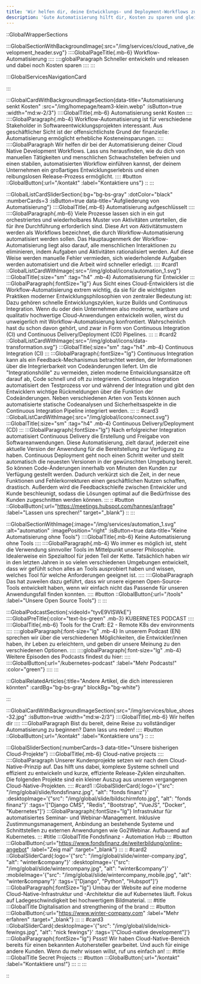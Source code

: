 ```yaml
---
title: 'Wir helfen dir, deine Entwicklungs- und Deployment-Workflows zu automatisieren'
description: 'Gute Automatisierung hilft dir, Kosten zu sparen und gleichzeitig die Entwicklungs- und Release-Geschwindigkeit zu erhöhen. Wir bringen dich auf den Weg in deine automatisierte Zukunft.'
---
```


::GlobalWrapperSections

:::GlobalSectionWithBackgroundImage{:src="/img/services/cloud_native_development_header.svg"}
::::GlobalPageTitle{.mb-6}
Workflow-Automatisierung
::::
::::globalParagraph
Schneller entwickeln und releasen und dabei noch Kosten sparen
::::
:::

:::GlobalServicesNavigationCard

:::

:::GlobalCardWithBackgroundImageSection{data-title="Automatisierung senkt Kosten" :src="/img/homepage/team3-klein.webp" :isButton=true  :width="md:w-2/3"}
::::GlobalTitle{.mb-6}
Automatisierung senkt Kosten
::::
::::GlobalParagraph{.mb-4}
Workflow-Automatisierung ist für verschiedene Stakeholder in Softwareentwicklungsprojekten interessant. Aus geschäftlicher Sicht ist der offensichtlichste Grund der finanzielle: Automatisierung ermöglicht erhebliche Kosteneinsparungen.
::::
::::GlobalParagraph
Wir helfen dir bei der Automatisierung deiner Cloud Native Development Workflows. Lass uns herausfinden, wie du dich von manuellen Tätigkeiten und menschlichen Schwachstellen befreien und einen stabilen, automatisierten Workflow einführen kannst, der deinem Unternehmen ein großartiges Entwicklungserlebnis und einen reibungslosen Release-Prozess ermöglicht.
::::
#button
::GlobalButton{:url="/kontakt" :label="Kontaktiere uns"}
::
:::

:::GlobalListCardSliderSection{:bg="bg-bs-gray" :dotColor="black" :numberCards=3 :isButton=true data-title="Aufgliederung von Automatisierung"}
::::GlobalTitle{.mb-6}
Automatisierung aufgeschlüsselt
::::
::::GlobalParagraph{.mb-6}
Viele Prozesse lassen sich in ein gut orchestriertes und wiederholbares Muster von Aktivitäten unterteilen, die für ihre Durchführung erforderlich sind. Diese Art von Aktivitätsmustern werden als Workflows bezeichnet, die durch Workflow-Automatisierung automatisiert werden sollen. Das Hauptaugenmerk der Workflow-Automatisierung liegt also darauf, alle menschlichen Interaktionen zu eliminieren, indem Aufgaben und Aktivitäten rationalisiert werden. Auf diese Weise werden manuelle Fehler vermieden, sich wiederholende Aufgaben werden automatisiert und die Arbeit wird schneller erledigt.
::::
#card1
::GlobalListCardWithImage{:src="/img/global/icons/automation_1.svg"}
:::GlobalTitle{:size="sm" :tag="h4" .mb-4}
Automatisierung für Entwickler
:::
:::GlobalParagraph{:fontSize="lg"}
Aus Sicht eines Cloud-Entwicklers ist die Workflow-Automatisierung extrem wichtig, da sie für die wichtigsten Praktiken moderner Entwicklungsphilosophien von zentraler Bedeutung ist: Dazu gehören schnelle Entwicklungszyklen, kurze Builds und Continuous Integration. Wenn du oder dein Unternehmen also moderne, wartbare und qualitativ hochwertige Cloud-Anwendungen entwickeln wollen, wirst du unweigerlich mit Workflow-Automatisierung konfrontiert. Wahrscheinlich hast du schon davon gehört, und zwar in Form von Continuous Integration (CI) und Continuous Delivery/Deployment (CD) Pipelines.
:::
::
#card2
::GlobalListCardWithImage{:src="/img/global/icons/data-transformation.svg"}
:::GlobalTitle{:size="sm" :tag="h4" .mb-4}
Continuous Integration (CI)
:::
:::GlobalParagraph{:fontSize="lg"}
Continuous Integration kann als ein Feedback-Mechanismus betrachtet werden, der Informationen über die Integrierbarkeit von Codeänderungen liefert. Um die "Integrationshölle" zu vermeiden, zielen moderne Entwicklungsansätze oft darauf ab, Code schnell und oft zu integrieren. Continuous Integration automatisiert den Testprozess vor und während der Integration und gibt den Entwicklern wichtige Rückmeldungen über die Funktion der Codeänderungen. Neben verschiedenen Arten von Tests können auch automatisierte statische Codeanalysen und Sicherheitsaspekte in die Continuous Integration Pipeline integriert werden.
:::
::
#card3
::GlobalListCardWithImage{:src="/img/global/icons/connect.svg"}
:::GlobalTitle{:size="sm" :tag="h4" .mb-4}
Continuous Delivery/Deployment (CD)
:::
:::GlobalParagraph{:fontSize="lg"}
Nach erfolgreicher Integration automatisiert Continuous Delivery die Erstellung und Freigabe von Softwareanwendungen. Diese Automatisierung, zielt darauf, jederzeit eine aktuelle Version der Anwendung für die Bereitstellung zur Verfügung zu haben. Continuous Deployment geht noch einen Schritt weiter und stellt automatisch die neuesten Versionen in der gewünschten Umgebung bereit. So können Code-Änderungen innerhalb von Minuten den Kunden zur Verfügung gestellt werden. Dadurch verkürzt sich die Zeit, in der neue Funktionen und Fehlerkorrekturen einen geschäftlichen Nutzen schaffen, drastisch. Außerdem wird die Feedbackschleife zwischen Entwickler und Kunde beschleunigt, sodass die Lösungen optimal auf die Bedürfnisse des Kunden zugeschnitten werden können.
:::
::
#button
::GlobalButton{:url="https://meetings.hubspot.com/hannes/anfrage" :label="Lassen uns sprechen!" target="_blank"}
::
:::

:::GlobalSectionWithImage{:image="/img/services/automation_1.svg" :alt="automation" :imagePosition="right" :isButton=true data-title="Keine Automatisierung ohne Tools"}
::::GlobalTitle{.mb-6}
Keine Automatisierung ohne Tools
::::
::::GlobalParagraph{.mb-4}
Wo immer es möglich ist, steht die Verwendung sinnvoller Tools im Mittelpunkt unserer Philosophie. Idealerweise ein Spezialtool für jeden Teil der Kette. Tatsächlich haben wir in den letzten Jahren in so vielen verschiedenen Umgebungen entwickelt, dass wir gefühlt schon alles an Tools ausprobiert haben und wissen, welches Tool für welche Anforderungen geeignet ist.
::::
::::GlobalParagraph
Das hat zuweilen dazu geführt, dass wir unsere eigenen Open-Source-Tools entwickelt haben, wenn wir einfach nicht das Passende für unseren Anwendungsfall finden konnten.
::::
#button
::GlobalButton{:url="/tools" :label="Unsere Open Source Tools"}
::
:::

:::GlobalPodcastSection{:videoId="tyvE9VlSWkE"}
::::GlobalPreTitle{:color="text-bs-green" .mb-3}
KUBERNETES PODCAST
::::
::::GlobalTitle{.mb-6}
Tools for the Craft: E2 - Remote K8s dev environments
::::
::::globalParagraph{:font-size="lg" .mb-4}
In unserem Podcast (EN) sprechen wir über die verschiedenen Möglichkeiten, die Entwickler/innen haben, ihr Leben zu erleichtern, und geben dir unsere Meinung zu den verschiedenen Optionen.
::::
::::globalParagraph{:font-size="lg" .mb-4}
Weitere Episoden des Podcasts findest du hier:
::::
::::GlobalButton{:url="/kubernetes-podcast" :label="Mehr Podcasts!" :color="green"}
::::
:::

:::GlobalRelatedArticles{:title="Andere Artikel, die dich interessieren könnten" :cardBg="bg-bs-gray" blockBg="bg-white"}

:::

:::GlobalCardWithBackgroundImageSection{:src="/img/services/blue_shoes-32.jpg" :isButton=true  :width="md:w-2/3"}
::::GlobalTitle{.mb-6}
Wir helfen dir
::::
::::GlobalParagraph
Bist du bereit, deine Reise zu vollständiger Automatisierung zu beginnen? Dann lass uns reden!
::::
#button
::GlobalButton{:url="/kontakt" :label="Kontaktiere uns"}
::
:::

:::GlobalSliderSection{:numberCards=3 data-title="Unsere bisherigen Cloud-Projekte"}
::::GlobalTitle{.mb-6}
Cloud-native projects
::::
::::GlobalParagraph
Unserer Kundenprojekte setzen wir nach dem Cloud-Native-Prinzip auf. Das hilft uns dabei, komplexe Systeme schnell und effizient zu entwickeln und kurze, effiziente Release-Zyklen einzuhalten. Die folgenden Projekte sind ein kleiner Auszug aus unseren vergangenen Cloud-Native-Projekten.
::::
#card1
::GlobalSliderCard{:logo='{"src": "/img/global/slide/fondsfinanz.jpg", "alt": "fonds finanz"}' :desktopImage='{"src": "/img/global/slide/bildschirmfoto.jpg", "alt": "fonds finanz"}' :tags='["Django CMS", "Redis", "Bootstrap", "VueJS", "Docker", "Kubernetes"]'}
:::GlobalParagraph{:fontSize="lg"}
Infrastruktur für automatisiertes Seminar- und Webinar-Management. Inklusive Zustimmungsmanagement, Anbindung an bestehende Systeme und Schnittstellen zu externen Anwendungen wie Go2Webinar. Aufbauend auf Kubernetes.
:::
#title
:::GlobalTitle
Fondsfinanz - Automation Hub
:::
#button
:::GlobalButton{:url="https://www.fondsfinanz.de/weiterbildung/online-angebot" :label="Zeig mal" :target="_blank"}
:::
::
#card2
::GlobalSliderCard{:logo='{"src": "/img/global/slide/winter-company.jpg", "alt": "winter&company"}' :desktopImage='{"src": "/img/global/slide/wintercompany.jpg", "alt": "winter&company"}' :mobileImage='{"src": "/img/global/slide/wintercompany_mobile.jpg", "alt": "winter&company"}' :tags='["Django", "Python", "Hubspot"]'}
:::GlobalParagraph{:fontSize="lg"}
Umbau der Website auf eine moderne Cloud-Native-Infrastruktur und -Architektur die auf Kubernetes läuft. Fokus auf Ladegeschwindigkeit bei hochwertigem Bildmaterial.
:::
#title
:::GlobalTitle
Digitalisation and strengthening of the brand
:::
#button
:::GlobalButton{:url="https://www.winter-company.com" :label="Mehr erfahren" :target="_blank"}
:::
::
#card3
::GlobalSliderCard{:desktopImage='{"src": "/img/global/slide/nick-fewings.jpg", "alt": "nick fewings"}' :tags='["Cloud-native development"]'}
:::GlobalParagraph{:fontSize="lg"}
Pssst! Wir haben Cloud-Native-Bereich bereits für einen bekannten Autohersteller gearbeitet. Und auch für einige andere Kunden. Wenn du mehr wissen willst, ruf uns einfach an!
:::
#title
:::GlobalTitle
Secret Projects
:::
#button
:::GlobalButton{:url="/kontakt" :label="Kontaktiere uns!"}
:::
::
:::

::